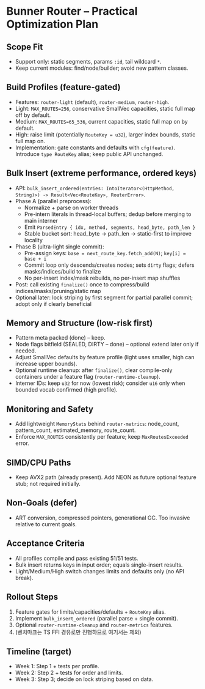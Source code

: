 # Bunner Router – Practical Optimization Plan

## Scope Fit
- Support only: static segments, params `:id`, tail wildcard `*`.
- Keep current modules: find/node/builder; avoid new pattern classes.

## Build Profiles (feature-gated)
- Features: `router-light` (default), `router-medium`, `router-high`.
- Light: `MAX_ROUTES=256`, conservative SmallVec capacities, static full map off by default.
- Medium: `MAX_ROUTES=65_536`, current capacities, static full map on by default.
- High: raise limit (potentially `RouteKey = u32`), larger index bounds, static full map on.
- Implementation: gate constants and defaults with `cfg(feature)`. Introduce `type RouteKey` alias; keep public API unchanged.

## Bulk Insert (extreme performance, ordered keys)
- API: `bulk_insert_ordered(entries: IntoIterator<(HttpMethod, String)>) -> Result<Vec<RouteKey>, RouterError>`.
- Phase A (parallel preprocess):
  - Normalize + parse on worker threads
  - Pre-intern literals in thread-local buffers; dedup before merging to main interner
  - Emit `ParsedEntry { idx, method, segments, head_byte, path_len }`
  - Stable bucket sort: head_byte → path_len → static-first to improve locality
- Phase B (ultra-light single commit):
  - Pre-assign keys: `base = next_route_key.fetch_add(N)`; `key[i] = base + i`
  - Commit loop only descends/creates nodes; sets `dirty` flags; defers masks/indices/build to finalize
  - No per-insert index/mask rebuilds, no per-insert map shuffles
- Post: call existing `finalize()` once to compress/build indices/masks/pruning/static map
- Optional later: lock striping by first segment for partial parallel commit; adopt only if clearly beneficial

## Memory and Structure (low-risk first)
- Pattern meta packed (done) – keep.
- Node flags bitfield (SEALED, DIRTY – done) – optional extend later only if needed.
- Adjust SmallVec defaults by feature profile (light uses smaller, high can increase upper bounds).
- Optional runtime cleanup: after `finalize()`, clear compile-only containers under a feature flag (`router-runtime-cleanup`).
- Interner IDs: keep `u32` for now (lowest risk); consider `u16` only when bounded vocab confirmed (high profile).

## Monitoring and Safety
- Add lightweight `MemoryStats` behind `router-metrics`: node_count, pattern_count, estimated_memory, route_count.
- Enforce `MAX_ROUTES` consistently per feature; keep `MaxRoutesExceeded` error.

## SIMD/CPU Paths
- Keep AVX2 path (already present). Add NEON as future optional feature stub; not required initially.

## Non-Goals (defer)
- ART conversion, compressed pointers, generational GC. Too invasive relative to current goals.

## Acceptance Criteria
- All profiles compile and pass existing 51/51 tests.
- Bulk insert returns keys in input order; equals single-insert results.
- Light/Medium/High switch changes limits and defaults only (no API break).

## Rollout Steps
1) Feature gates for limits/capacities/defaults + `RouteKey` alias.
2) Implement `bulk_insert_ordered` (parallel parse + single commit).
3) Optional `router-runtime-cleanup` and `router-metrics` features.
4) (벤치마크는 TS FFI 경유로만 진행하므로 여기서는 제외)

## Timeline (target)
- Week 1: Step 1 + tests per profile.
- Week 2: Step 2 + tests for order and limits.
- Week 3: Step 3; decide on lock striping based on data.


